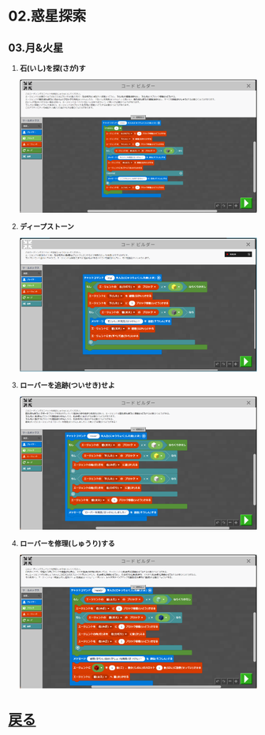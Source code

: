# 02.惑星探索

## 03.月&火星

1. **石(いし)を探(さが)す**

	![01_石を探す](01_石を探す.png "01_石を探す")

1. **ディープストーン**

	![02_ディープストーン](02_ディープストーン.png "02_ディープストーン")

1. **ローバーを追跡(ついせき)せよ**

	![03_ローバーを追跡せよ](03_ローバーを追跡せよ.png "03_ローバーを追跡せよ")

1. **ローバーを修理(しゅうり)する**

	![04_ローバーを修理する](04_ローバーを修理する.png "04_ローバーを修理する")

# [戻る](../block02.html)